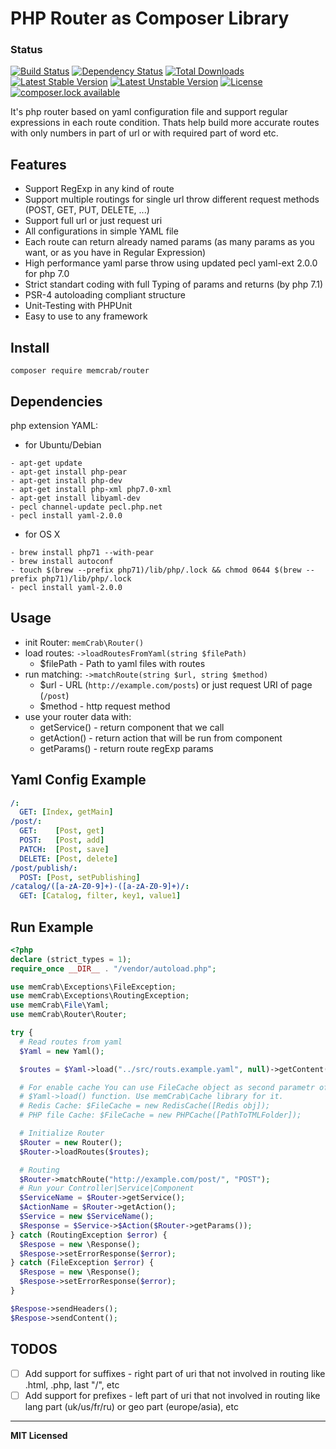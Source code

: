 PHP Router as Composer Library 
==========================
### Status
[![Build Status](https://travis-ci.org/noonehos/router.svg?branch=master)](https://travis-ci.org/noonehos/router)
[![Dependency Status](https://www.versioneye.com/user/projects/588f90c1760ce6003a4ea676/badge.svg?style=flat-square)](https://www.versioneye.com/user/projects/588f90c1760ce6003a4ea676)
[![Total Downloads](https://poser.pugx.org/memcrab/router/downloads)](https://packagist.org/packages/memcrab/router)
[![Latest Stable Version](https://poser.pugx.org/memcrab/router/version)](https://packagist.org/packages/memcrab/router)
[![Latest Unstable Version](https://poser.pugx.org/memcrab/router/v/unstable)](//packagist.org/packages/memcrab/router)
[![License](https://poser.pugx.org/memcrab/router/license)](https://packagist.org/packages/memcrab/router)
[![composer.lock available](https://poser.pugx.org/memcrab/router/composerlock)](https://packagist.org/packages/memcrab/router)


It's php router based on yaml configuration file and support regular expressions in each route condition. 
Thats help build more accurate routes with only numbers in part of url or with required part of word etc.

Features
---------

* Support RegExp in any kind of route
* Support multiple routings for single url throw different request methods (POST, GET, PUT, DELETE, ...)
* Support full url or just request uri
* All configurations in simple YAML file
* Each route can return already named params (as many params as you want, or as you have in Regular Expression)
* High performance yaml parse throw using updated pecl yaml-ext 2.0.0 for php 7.0
* Strict standart coding with full Typing of params and returns (by php 7.1)
* PSR-4 autoloading compliant structure
* Unit-Testing with PHPUnit
* Easy to use to any framework

Install
--------
```composer require memcrab/router```

Dependencies
--------
php extension YAML:
- for Ubuntu/Debian 
```
- apt-get update
- apt-get install php-pear
- apt-get install php-dev
- apt-get install php-xml php7.0-xml
- apt-get install libyaml-dev
- pecl channel-update pecl.php.net
- pecl install yaml-2.0.0
```
- for OS X
```
- brew install php71 --with-pear
- brew install autoconf
- touch $(brew --prefix php71)/lib/php/.lock && chmod 0644 $(brew --prefix php71)/lib/php/.lock
- pecl install yaml-2.0.0
```

Usage
--------
- init Router: `memCrab\Router()`
- load routes: `->loadRoutesFromYaml(string $filePath)`
	- $filePath - Path to yaml files with routes
- run matching: `->matchRoute(string $url, string $method)`
	- $url - URL (`http://example.com/posts`) or just request URI of page (`/post`)
	- $method - http request method
- use your router data with:
	- getService() - return component that we call
	- getAction() - return action that will be run from component
	- getParams() - return route regExp params

Yaml Config Example
--------
```yaml
/:
  GET: [Index, getMain]
/post/:
  GET:    [Post, get]
  POST:   [Post, add]
  PATCH:  [Post, save]
  DELETE: [Post, delete]
/post/publish/:
  POST: [Post, setPublishing]
/catalog/([a-zA-Z0-9]+)-([a-zA-Z0-9]+)/: 
  GET: [Catalog, filter, key1, value1]
```


Run Example
--------
```php
<?php
declare (strict_types = 1);
require_once __DIR__ . "/vendor/autoload.php";

use memCrab\Exceptions\FileException;
use memCrab\Exceptions\RoutingException;
use memCrab\File\Yaml;
use memCrab\Router\Router;

try {
  # Read routes from yaml
  $Yaml = new Yaml();

  $routes = $Yaml->load("../src/routs.example.yaml", null)->getContent();

  # For enable cache You can use FileCache object as second parametr of
  # $Yaml->load() function. Use memCrab\Cache library for it.
  # Redis Cache: $FileCache = new RedisCache([Redis obj]);
  # PHP file Cache: $FileCache = new PHPCache([PathToTMLFolder]);

  # Initialize Router
  $Router = new Router();
  $Router->loadRoutes($routes);

  # Routing
  $Router->matchRoute("http://example.com/post/", "POST");
  # Run your Controller|Service|Component
  $ServiceName = $Router->getService();
  $ActionName = $Router->getAction();
  $Service = new $ServiceName();
  $Response = $Service->$Action($Router->getParams());
} catch (RoutingException $error) {
  $Respose = new \Response();
  $Respose->setErrorResponse($error);
} catch (FileException $error) {
  $Respose = new \Response();
  $Respose->setErrorResponse($error);
}

$Respose->sendHeaders();
$Respose->sendContent();
```

## TODOS

- [ ] Add support for suffixes - right part of uri that not involved in routing like .html, .php, last "/", etc
- [ ] Add support for prefixes - left part of uri that not involved in routing like lang part (uk/us/fr/ru) or geo part (europe/asia), etc

---
**MIT Licensed**
